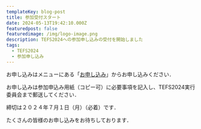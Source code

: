 ```yaml
---
templateKey: blog-post
title: 参加受付スタート
date: 2024-05-13T19:42:10.000Z
featuredpost: false
featuredimage: /img/logo-image.png
description: TEFS2024への参加申し込みの受付を開始しました
tags:
  - TEFS2024
  - 参加申し込み
---
```


お申し込みはメニューにある「[お申し込み](/registration)」からお申し込みください．

お申し込みは参加申込み用紙（コピー可）に必要事項を記入し、TEFS2024実行委員会まで郵送してください．

締切は２０２４年７月１日（月）（必着）です．

たくさんの皆様のお申し込みをお待ちしております．
